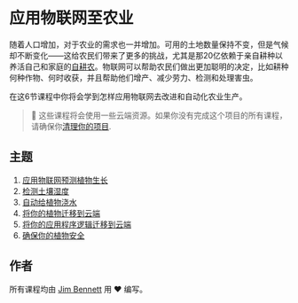 # 应用物联网至农业

随着人口增加，对于农业的需求也一并增加。可用的土地数量保持不变，但是气候却不断变化——这给农民们带来了更多的挑战，尤其是那20亿依赖于亲自耕种以养活自己和家庭的[自耕农](https://wikipedia.org/wiki/Subsistence_agriculture)。物联网可以帮助农民们做出更加聪明的决定，比如耕种何种作物、何时收获，并且帮助他们增产、减少劳力、检测和处理害虫。

在这6节课程中你将会学到怎样应用物联网去改进和自动化农业生产。

> 💁 这些课程将会使用一些云端资源。如果你没有完成这个项目的所有课程，请确保你[清理你的项目](../../clean-up.md).

## 主题

1. [应用物联网预测植物生长](../lessons/1-predict-plant-growth/translations/README.zh-cn.md)
1. [检测土壤湿度](../lessons/2-detect-soil-moisture/README.zh-cn.md)
1. [自动给植物浇水](../lessons/3-automated-plant-watering/README.zh-cn.md)
1. [将你的植物迁移到云端](../lessons/4-migrate-your-plant-to-the-cloud/README.zh-cn.md)
1. [将你的应用程序逻辑迁移到云端](../lessons/5-migrate-application-to-the-cloud/README.zh-cn.md)
1. [确保你的植物安全](../lessons/6-keep-your-plant-secure/README.zh-cn.md)

## 作者

所有课程均由 [Jim Bennett](https://GitHub.com/JimBobBennett) 用 ♥️ 编写。 
